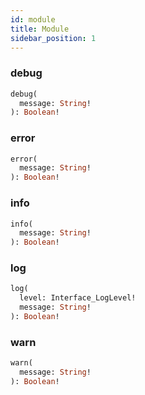 ```yaml
---
id: module
title: Module
sidebar_position: 1
---
```


### debug 

```graphql
debug(
  message: String! 
): Boolean!
```

### error 

```graphql
error(
  message: String! 
): Boolean!
```

### info 

```graphql
info(
  message: String! 
): Boolean!
```

### log 

```graphql
log(
  level: Interface_LogLevel! 
  message: String! 
): Boolean!
```

### warn 

```graphql
warn(
  message: String! 
): Boolean!
```

